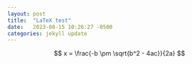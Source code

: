 ```yaml
---
layout: post
title:  "LaTeX test"
date:   2023-08-15 10:26:27 -0500
categories: jekyll update
---
```

$$  x = \frac{-b \pm \sqrt{b^2 - 4ac}}{2a} $$ 
